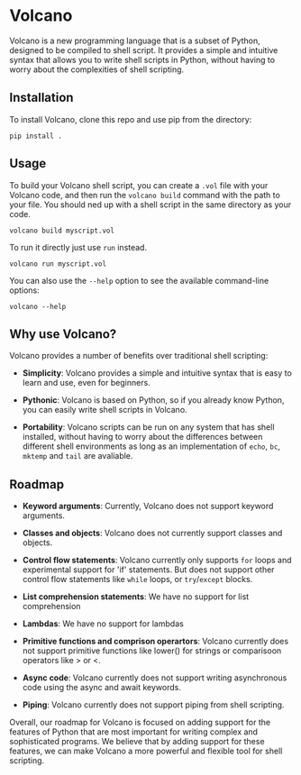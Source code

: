 # Volcano

Volcano is a new programming language that is a subset of Python, designed to be compiled to shell script. It provides a simple and intuitive syntax that allows you to write shell scripts in Python, without having to worry about the complexities of shell scripting.

## Installation

To install Volcano, clone this repo and use pip from the directory:

```
pip install .
```

## Usage

To build your Volcano shell script, you can create a `.vol` file with your Volcano code, and then run the `volcano build` command with the path to your file. You should ned up with a shell script in the same directory as your code.

```
volcano build myscript.vol
```

To run it directly just use `run` instead.

```
volcano run myscript.vol
```

You can also use the `--help` option to see the available command-line options:

```
volcano --help
```

## Why use Volcano?

Volcano provides a number of benefits over traditional shell scripting:

- **Simplicity**: Volcano provides a simple and intuitive syntax that is easy to learn and use, even for beginners.

- **Pythonic**: Volcano is based on Python, so if you already know Python, you can easily write shell scripts in Volcano.

- **Portability**: Volcano scripts can be run on any system that has shell installed, without having to worry about the differences between different shell environments as long as an implementation of `echo`, `bc`, `mktemp` and `tail` are avaliable.

## Roadmap

- **Keyword arguments**: Currently, Volcano does not support keyword arguments.
- **Classes and objects**: Volcano does not currently support classes and objects.

- **Control flow statements**: Volcano currently only supports `for` loops and experimental support for 'if' statements. But does not support other control flow statements like `while` loops, or `try`/`except` blocks.

- **List comprehension statements**: We have no support for list comprehension

- **Lambdas**: We have no support for lambdas

- **Primitive functions and comprison operartors**: Volcano currently does not support primitive functions like lower() for strings or comparisoon operators like > or <.

- **Async code**: Volcano currently does not support writing asynchronous code using the async and await keywords.

- **Piping**: Volcano currently does not support piping from shell scripting.

Overall, our roadmap for Volcano is focused on adding support for the features of Python that are most important for writing complex and sophisticated programs. We believe that by adding support for these features, we can make Volcano a more powerful and flexible tool for shell scripting.